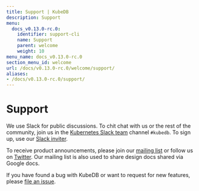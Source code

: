 ```yaml
---
title: Support | KubeDB
description: Support
menu:
  docs_v0.13.0-rc.0:
    identifier: support-cli
    name: Support
    parent: welcome
    weight: 10
menu_name: docs_v0.13.0-rc.0
section_menu_id: welcome
url: /docs/v0.13.0-rc.0/welcome/support/
aliases:
- /docs/v0.13.0-rc.0/support/
---
```


# Support

We use Slack for public discussions. To chit chat with us or the rest of the community, join us in the [Kubernetes Slack team](https://kubernetes.slack.com/messages/C8149MREV/) channel `#kubedb`. To sign up, use our [Slack inviter](http://slack.kubernetes.io/).

To receive product announcements, please join our [mailing list](https://groups.google.com/forum/#!forum/kubedb) or follow us on [Twitter](https://twitter.com/KubeDB). Our mailing list is also used to share design docs shared via Google docs.

If you have found a bug with KubeDB or want to request for new features, please [file an issue](https://github.com/kubedb/project/issues/new).
